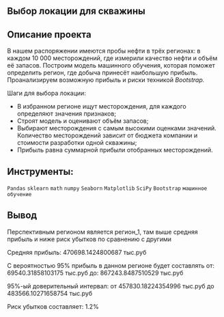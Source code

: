 ## Выбор локации для скважины

## Описание проекта
В нашем распоряжении имеются пробы нефти в трёх регионах: в каждом 10 000 месторождений, где измерили качество нефти и объём её запасов. Построим модель машинного обучения, которая поможет определить регион, где добыча принесёт наибольшую прибыль. Проанализируем возможную прибыль и риски техникой *Bootstrap.*

Шаги для выбора локации:

- В избранном регионе ищут месторождения, для каждого определяют значения признаков;
- Строят модель и оценивают объём запасов;
- Выбирают месторождения с самым высокими оценками значений. Количество месторождений зависит от бюджета компании и стоимости разработки одной скважины;
- Прибыль равна суммарной прибыли отобранных месторождений.

## Инструменты:
`Pandas`
`sklearn`
`math`
`numpy`
`Seaborn`
`Matplotlib`
`SciPy`
`Bootstrap`
`машинное обучение`

## Вывод

Перспективным регионом является регион_1, там выше средняя прибыль и ниже риск убытков по сравнению с другими

Средняя прибыль: 470698.1424800687 тыс.руб

С вероятностью 95% прибыль в данном регионе будет составлять от: 69540.31858103175 тыс.руб до: 867243.8487510529 тыс.руб

95%-ый доверительный интервал: от 457830.18224354996 тыс.руб до 483566.10271658754 тыс.руб

Риск убытков составляет: 1.2%
